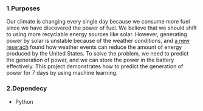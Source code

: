 ### 1.Purposes
Our climate is changing every single day because we consume more fuel since we have discovered the power of fuel. We believe that we should shift to using more recyclable energy sources like solar. However, generating power by solar is unstable because of the weather conditions, and [a new reserach](https://www.sciencedirect.com/science/article/abs/pii/S0306261921008898?via%3Dihub) found how weather events can reduce the amount of energy produced by the United States. To solve the problem, we need to predict the generation of power, and we can store the power in the battery effectively. This project demonstrates how to predict the generation of power for 7 days by using machine learning.

### 2.Dependecy 
- Python
